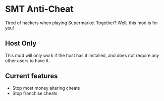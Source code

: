 # SMT Anti-Cheat
Tired of hackers when playing Supermarket Together? Well, this mod is for you!

## Host Only
This mod will only work if the host has it installed, and does not require any other users to have it.

## Current features
- Stop most money altering cheats
- Stop franchise cheats
